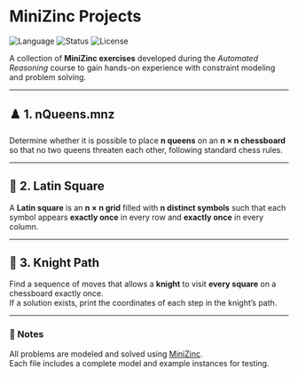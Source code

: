

# MiniZinc Projects

![Language](https://img.shields.io/badge/language-MiniZinc-blue)
![Status](https://img.shields.io/badge/status-active-brightgreen)
![License](https://img.shields.io/badge/license-MIT-orange)

A collection of **MiniZinc exercises** developed during the *Automated Reasoning* course to gain hands-on experience with constraint modeling and problem solving.

---

## ♟️ 1. nQueens.mnz
Determine whether it is possible to place **n queens** on an **n × n chessboard** so that no two queens threaten each other, following standard chess rules.

---

## 🔢 2. Latin Square
A **Latin square** is an **n × n grid** filled with **n distinct symbols** such that each symbol appears **exactly once** in every row and **exactly once** in every column.

---

## 🏇 3. Knight Path
Find a sequence of moves that allows a **knight** to visit **every square** on a chessboard exactly once.  
If a solution exists, print the coordinates of each step in the knight’s path.

---

### 🧩 Notes
All problems are modeled and solved using [MiniZinc](https://www.minizinc.org/).  
Each file includes a complete model and example instances for testing.
